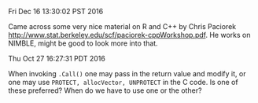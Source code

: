 Fri Dec 16 13:30:02 PST 2016

Came across some very nice material on R and C++ by Chris Paciorek
http://www.stat.berkeley.edu/scf/paciorek-cppWorkshop.pdf.
He works on NIMBLE, might be good to look more into that.

Thu Oct 27 16:27:31 PDT 2016

When invoking `.Call()` one may pass in the return value and modify it, or
one may use `PROTECT, allocVector, UNPROTECT` in the C code. Is one of these
preferred? When do we have to use one or the other?
